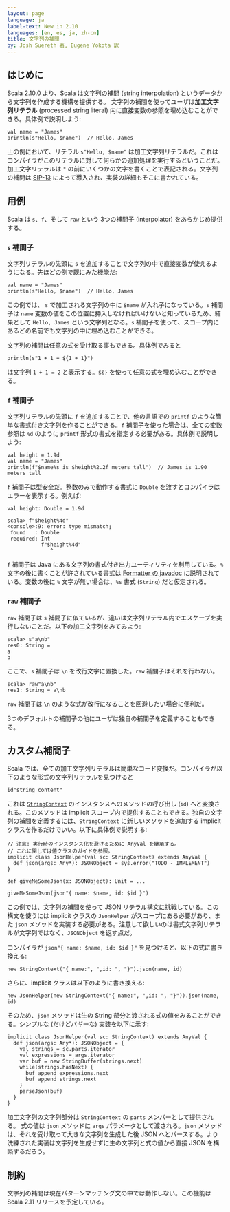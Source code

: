 ```yaml
---
layout: page
language: ja
label-text: New in 2.10
languages: [en, es, ja, zh-cn]
title: 文字列の補間
by: Josh Suereth 著, Eugene Yokota 訳
---
```


## はじめに

Scala 2.10.0 より、Scala は文字列の補間 (string interpolation) というデータから文字列を作成する機構を提供する。
文字列の補間を使ってユーザは<b>加工文字列リテラル</b> (processed string literal) 内に直接変数の参照を埋め込むことができる。具体例で説明しよう:

    val name = "James"
    println(s"Hello, $name")  // Hello, James

上の例において、リテラル `s"Hello, $name"` は加工文字列リテラルだ。これはコンパイラがこのリテラルに対して何らかの追加処理を実行するということだ。加工文字リテラルは `"` の前にいくつかの文字を書くことで表記される。文字列の補間は [SIP-13](http://docs.scala-lang.org/sips/pending/string-interpolation.html) によって導入され、実装の詳細もそこに書かれている。

## 用例

Scala は `s`、`f`、そして `raw` という 3つの補間子 (interpolator) をあらかじめ提供する。

### `s` 補間子

文字列リテラルの先頭に `s` を追加することで文字列の中で直接変数が使えるようになる。先ほどの例で既にみた機能だ:

    val name = "James"
    println(s"Hello, $name")  // Hello, James

この例では、 `s` で加工される文字列の中に `$name` が入れ子になっている。`s` 補間子は `name` 変数の値をこの位置に挿入しなければいけないと知っているため、結果として `Hello, James` という文字列となる。`s` 補間子を使って、スコープ内にあるどの名前でも文字列の中に埋め込むことができる。

文字列の補間は任意の式を受け取る事もできる。具体例でみると

    println(s"1 + 1 = ${1 + 1}")

は文字列 `1 + 1 = 2` と表示する。`${}` を使って任意の式を埋め込むことができる。

### `f` 補間子

文字列リテラルの先頭に `f` を追加することで、他の言語での `printf` のような簡単な書式付き文字列を作ることができる。`f` 補間子を使った場合は、全ての変数参照は `%d` のように `printf` 形式の書式を指定する必要がある。具体例で説明しよう:

    val height = 1.9d
    val name = "James"
    println(f"$name%s is $height%2.2f meters tall")  // James is 1.90 meters tall

`f` 補間子は型安全だ。整数のみで動作する書式に `Double` を渡すとコンパイラはエラーを表示する。例えば:

    val height: Double = 1.9d
    
    scala> f"$height%4d"
    <console>:9: error: type mismatch;
     found   : Double
     required: Int
               f"$height%4d"
                  ^

`f` 補間子は Java にある文字列の書式付き出力ユーティリティを利用している。`%` 文字の後に書くことが許されている書式は [Formatter の javadoc](http://docs.oracle.com/javase/jp/1.5.0/api/java/util/Formatter.html#detail) に説明されている。変数の後に `%` 文字が無い場合は、`%s` 書式 (`String`) だと仮定される。

### `raw` 補間子

`raw` 補間子は `s` 補間子に似ているが、違いは文字列リテラル内でエスケープを実行しないことだ。以下の加工文字列をみてみよう:

    scala> s"a\nb"
    res0: String = 
    a
    b

ここで、`s` 補間子は `\n` を改行文字に置換した。`raw` 補間子はそれを行わない。

    scala> raw"a\nb"
    res1: String = a\nb

`raw` 補間子は `\n` のような式が改行になることを回避したい場合に便利だ。

3つのデフォルトの補間子の他にユーザは独自の補間子を定義することもできる。

## カスタム補間子

Scala では、全ての加工文字列リテラルは簡単なコード変換だ。コンパイラが以下のような形式の文字列リテラルを見つけると

    id"string content"

これは [`StringContext`](http://www.scala-lang.org/api/current/index.html#scala.StringContext) のインスタンスへのメソッドの呼び出し (`id`) へと変換される。このメソッドは implicit スコープ内で提供することもできる。独自の文字列の補間を定義するには、`StringContext` に新しいメソッドを追加する implicit クラスを作るだけでいい。以下に具体例で説明する:

    // 注意: 実行時のインスタンス化を避けるために AnyVal を継承する。
    // これに関しては値クラスのガイドを参照。
    implicit class JsonHelper(val sc: StringContext) extends AnyVal {
      def json(args: Any*): JSONObject = sys.error("TODO - IMPLEMENT")
    }
    
    def giveMeSomeJson(x: JSONObject): Unit = ...
    
    giveMeSomeJson(json"{ name: $name, id: $id }")

この例では、文字列の補間を使って JSON リテラル構文に挑戦している。この構文を使うには implicit クラスの `JsonHelper` がスコープにある必要があり、また `json` メソッドを実装する必要がある。注意して欲しいのは書式文字列リテラルが文字列ではなく、`JSONObject` を返す点だ。

コンパイラが `json"{ name: $name, id: $id }"` を見つけると、以下の式に書き換える:

    new StringContext("{ name:", ",id: ", "}").json(name, id)

さらに、implicit クラスは以下のように書き換える:

    new JsonHelper(new StringContext("{ name:", ",id: ", "}")).json(name, id)

そのため、`json` メソッドは生の String 部分と渡される式の値をみることができる。シンプルな (だけどバギーな) 実装を以下に示す:

    implicit class JsonHelper(val sc: StringContext) extends AnyVal {
      def json(args: Any*): JSONObject = {
        val strings = sc.parts.iterator
        val expressions = args.iterator
        var buf = new StringBuffer(strings.next)
        while(strings.hasNext) {
          buf append expressions.next
          buf append strings.next
        }
        parseJson(buf)
      }
    }

加工文字列の文字列部分は `StringContext` の `parts` メンバーとして提供される。
式の値は `json` メソッドに `args` パラメータとして渡される。`json` メソッドは、それを受け取って大きな文字列を生成した後 JSON へとパースする。より洗練された実装は文字列を生成せずに生の文字列と式の値から直接 JSON を構築するだろう。

## 制約

文字列の補間は現在パターンマッチング文の中では動作しない。この機能は Scala 2.11 リリースを予定している。
